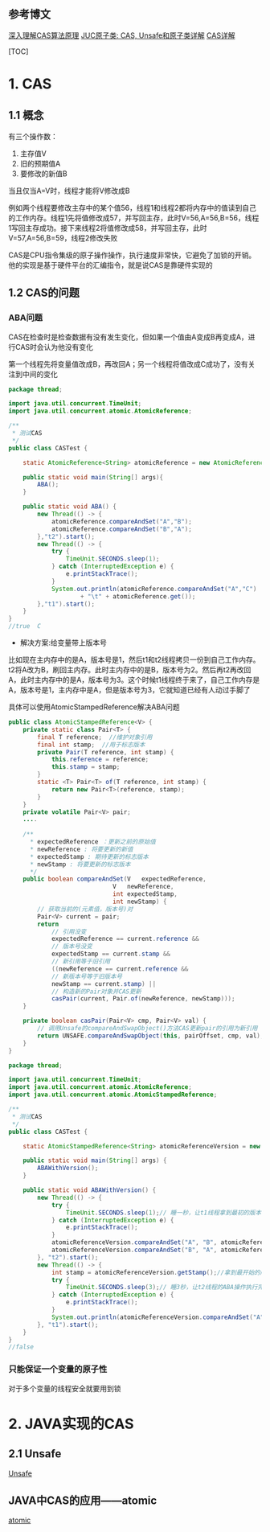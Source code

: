 ## 参考博文
[深入理解CAS算法原理](https://www.jianshu.com/p/21be831e851e)
[JUC原子类: CAS, Unsafe和原子类详解](https://www.pdai.tech/md/java/thread/java-thread-x-juc-AtomicInteger.html)
[CAS详解](https://www.jianshu.com/p/8e74009684c7)


[TOC]

# 1. CAS
## 1.1 概念
有三个操作数：
1. 主存值V
2. 旧的预期值A
3. 要修改的新值B

当且仅当A=V时，线程才能将V修改成B

例如两个线程要修改主存中的某个值56，线程1和线程2都将内存中的值读到自己的工作内存。线程1先将值修改成57，并写回主存，此时V=56,A=56,B=56，线程1写回主存成功。接下来线程2将值修改成58，并写回主存，此时V=57,A=56,B=59，线程2修改失败

CAS是CPU指令集级的原子操作操作，执行速度非常快，它避免了加锁的开销。他的实现是基于硬件平台的汇编指令，就是说CAS是靠硬件实现的


## 1.2 CAS的问题
### ABA问题
CAS在检查时是检查数据有没有发生变化，但如果一个值由A变成B再变成A，进行CAS时会认为他没有变化

第一个线程先将变量值改成B，再改回A；另一个线程将值改成C成功了，没有关注到中间的变化
```java
package thread;

import java.util.concurrent.TimeUnit;
import java.util.concurrent.atomic.AtomicReference;

/**
 * 测试CAS
 */
public class CASTest {

    static AtomicReference<String> atomicReference = new AtomicReference<>("A");

    public static void main(String[] args){
        ABA();
    }

    public static void ABA() {
        new Thread(() -> {
            atomicReference.compareAndSet("A","B");
            atomicReference.compareAndSet("B","A");
        },"t2").start();
        new Thread(() -> {
            try {
                TimeUnit.SECONDS.sleep(1);
            } catch (InterruptedException e) {
                e.printStackTrace();
            }
            System.out.println(atomicReference.compareAndSet("A","C")
                    + "\t" + atomicReference.get());
        },"t1").start();
    }
}
//true	C
```


- 解决方案:给变量带上版本号

比如现在主内存中的是A，版本号是1，然后t1和t2线程拷贝一份到自己工作内存。t2将A改为B，刷回主内存。此时主内存中的是B，版本号为2。然后再t2再改回A，此时主内存中的是A，版本号为3。这个时候t1线程终于来了，自己工作内存是A，版本号是1，主内存中是A，但是版本号为3，它就知道已经有人动过手脚了

具体可以使用AtomicStampedReference解决ABA问题
```java
public class AtomicStampedReference<V> {
    private static class Pair<T> {
        final T reference;  //维护对象引用
        final int stamp;  //用于标志版本
        private Pair(T reference, int stamp) {
            this.reference = reference;
            this.stamp = stamp;
        }
        static <T> Pair<T> of(T reference, int stamp) {
            return new Pair<T>(reference, stamp);
        }
    }
    private volatile Pair<V> pair;
    ....
    
    /**
      * expectedReference ：更新之前的原始值
      * newReference : 将要更新的新值
      * expectedStamp : 期待更新的标志版本
      * newStamp : 将要更新的标志版本
      */
    public boolean compareAndSet(V   expectedReference,
                             V   newReference,
                             int expectedStamp,
                             int newStamp) {
        // 获取当前的(元素值，版本号)对
        Pair<V> current = pair;
        return
            // 引用没变
            expectedReference == current.reference &&
            // 版本号没变
            expectedStamp == current.stamp &&
            // 新引用等于旧引用
            ((newReference == current.reference &&
            // 新版本号等于旧版本号
            newStamp == current.stamp) ||
            // 构造新的Pair对象并CAS更新
            casPair(current, Pair.of(newReference, newStamp)));
    }

    private boolean casPair(Pair<V> cmp, Pair<V> val) {
        // 调用Unsafe的compareAndSwapObject()方法CAS更新pair的引用为新引用
        return UNSAFE.compareAndSwapObject(this, pairOffset, cmp, val);
    }
}
```


```java
package thread;

import java.util.concurrent.TimeUnit;
import java.util.concurrent.atomic.AtomicReference;
import java.util.concurrent.atomic.AtomicStampedReference;

/**
 * 测试CAS
 */
public class CASTest {

    static AtomicStampedReference<String> atomicReferenceVersion = new AtomicStampedReference<>("A", 1);

    public static void main(String[] args) {
        ABAWithVersion();
    }

    public static void ABAWithVersion() {
        new Thread(() -> {
            try {
                TimeUnit.SECONDS.sleep(1);// 睡一秒，让t1线程拿到最初的版本号
            } catch (InterruptedException e) {
                e.printStackTrace();
            }
            atomicReferenceVersion.compareAndSet("A", "B", atomicReferenceVersion.getStamp(), atomicReferenceVersion.getStamp() + 1);
            atomicReferenceVersion.compareAndSet("B", "A", atomicReferenceVersion.getStamp(), atomicReferenceVersion.getStamp() + 1);
        }, "t2").start();
        new Thread(() -> {
            int stamp = atomicReferenceVersion.getStamp();//拿到最开始的版本号
            try {
                TimeUnit.SECONDS.sleep(3);// 睡3秒，让t2线程的ABA操作执行完
            } catch (InterruptedException e) {
                e.printStackTrace();
            }
            System.out.println(atomicReferenceVersion.compareAndSet("A", "C", stamp, stamp + 1));
        }, "t1").start();
    }
}
//false
```

### 只能保证一个变量的原子性
对于多个变量的线程安全就要用到锁


# 2. JAVA实现的CAS
## 2.1 Unsafe
[Unsafe](./Unsafe.md)



## JAVA中CAS的应用——atomic
[atomic](./atomic.md)